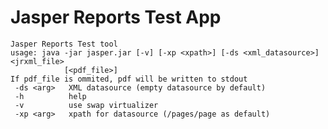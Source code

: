 Jasper Reports Test App
=======================

<pre><code>Jasper Reports Test tool
usage: java -jar jasper.jar [-v] [-xp &lt;xpath&gt;] [-ds &lt;xml_datasource&gt;] &lt;jrxml_file&gt;
            [&lt;pdf_file&gt;]
If pdf_file is ommited, pdf will be written to stdout
 -ds &lt;arg&gt;   XML datasource (empty datasource by default)
 -h          help
 -v          use swap virtualizer
 -xp &lt;arg&gt;   xpath for datasource (/pages/page as default)</code></pre>